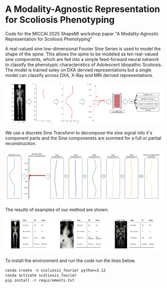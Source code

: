 # A Modality-Agnostic Representation for Scoliosis Phenotyping
Code for the MICCAI 2025 ShapeMI workshop paper "A Modality-Agnostic Representation for Scoliosis Phenotyping"

A real-valued sine low-dimensional Fourier Sine Series is used to model the shape of the spine. This allows the spine to be modeled as ten real-valued sine components, which are fed into a simple feed-forward neural network to classify the phenotypic characteristics of Adolescent Idiopathic Scoliosis. The model is trained soley on DXA dervied representations but a single model can classify across DXA, X-Ray and MRI derived representations.


![alt text](plots/fourier_process.png "An overview of the process and classification")


We use a discrete Sine Transform to decompose the sine signal into it's component parts and the Sine componenets are summed for a full or partial reconstruction.

![alt text](plots/summed_sine_coefficients.png "Partial Reconstruction of a Curve")

The results of examples of our method are shown.  
<p float="left">
  <img src="plots/dxa_results_plot.png" alt="DXA" width=30%/>
  <img src="plots/xray_results_plot.png" alt="X-ray" width=34.2%/>
  <img src="plots/mri_results_plot.png" alt="MRI"/ width=33.1%>
</p>

To install the environment and run the code run the lines below.
<pre><code>conda create -n scoliosis_fourier python=3.12
conda activate scoliosis_fourier
pip install -r requirements.txt</code></pre>
